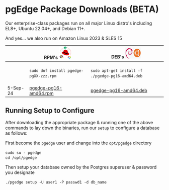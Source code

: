 # pgEdge Package Downloads (BETA)
Our enterprise-class packages run on all major Linux distro's including EL8+, Ubuntu 22.04+, and Debian 11+.  

And yes... we also run on Amazon Linux 2023 & SLES 15

|         | RPM's <img width=40 height=40 src=img/enterprise-linux.png> | DEB's <img width=50 height=35 src=img/debian-ubuntu.png>               |
|---------|-------------------------------------------------------------|------------------------------------------------------------------------|
|         | &nbsp;<br> `sudo dnf install pgedge-pgXX-zzz.rpm` <br>&nbsp;| &nbsp;<br> `sudo apt-get install -f ./pgedge-pg16-amd64.deb` <br>&nbsp;|
| 5-Sep-24| [pgedge-pg16-amd64.rpm](https://pgedge.com)                 | [pgedge-pg16-amd64.deb](https://pgedge.com)                            |



## Running Setup to Configure 
After downloading the appropriate package & running one of the above commands to lay down the binaries, run our `setup` to configure a database as follows:

First become the `pgedge` user and change into the `opt/pgedge` directory
```
sudo su - pgedge
cd /opt/pgedge
```

Then setup your database owned by the Postgres superuser & password you designate
```
./pgedge setup -U user1 -P passwd1 -d db_name
```


